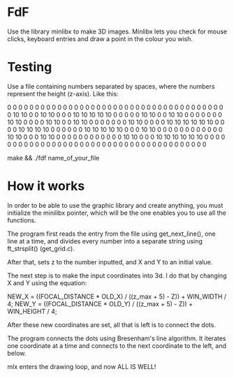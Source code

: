 # FdF
Use the library minlibx to make 3D images. Minlibx lets you check for mouse clicks, keyboard entries and draw a point in the colour you wish.

# Testing

Use a file containing numbers separated by spaces, where the numbers represent the height (z-axis). Like this:

0  0  0  0  0  0  0  0  0  0  0  0  0  0  0  0  0  0  0
0  0  0  0  0  0  0  0  0  0  0  0  0  0  0  0  0  0  0
0  0 10 10  0  0 10 10  0  0  0 10 10 10 10 10  0  0  0
0  0 10 10  0  0 10 10  0  0  0  0  0  0  0 10 10  0  0
0  0 10 10  0  0 10 10  0  0  0  0  0  0  0 10 10  0  0
0  0 10 10 10 10 10 10  0  0  0  0 10 10 10 10  0  0  0
0  0  0 10 10 10 10 10  0  0  0 10 10  0  0  0  0  0  0
0  0  0  0  0  0 10 10  0  0  0 10 10  0  0  0  0  0  0
0  0  0  0  0  0 10 10  0  0  0 10 10 10 10 10 10  0  0
0  0  0  0  0  0  0  0  0  0  0  0  0  0  0  0  0  0  0
0  0  0  0  0  0  0  0  0  0  0  0  0  0  0  0  0  0  0


make && ./fdf name_of_your_file

# How it works

In order to be able to use the graphic library and create anything, you must initialize the minilibx pointer, which will be the one enables you to use all the functions.

The program first reads the entry from the file using get_next_line(), one line at a time, and divides every number into a separate string using ft_strsplit() (get_grid.c).

After that, sets z to the number inputted, and X and Y to an initial value.

The next step is to make the input coordinates into 3d. I do that by changing X and Y using the equation:

NEW_X = ((FOCAL_DISTANCE * OLD_X) / ((z_max + 5) - Z)) + WIN_WIDTH / 4;
NEW_Y = ((FOCAL_DISTANCE * OLD_Y) / ((z_max + 5) - Z)) + WIN_HEIGHT / 4;

After these new coordinates are set, all that is left is to connect the dots.

The program connects the dots using Bresenham's line algorithm. It iterates one coordinate at a time and connects to the next coordinate to the left, and below.

mlx enters the drawing loop, and now ALL IS WELL!
